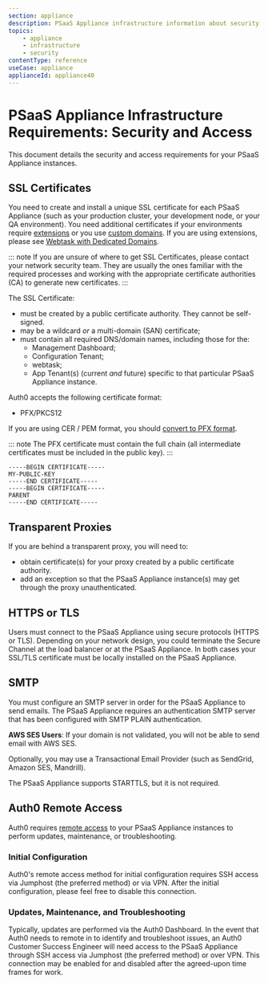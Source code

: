 ```yaml
---
section: appliance
description: PSaaS Appliance infrastructure information about security
topics:
    - appliance
    - infrastructure
    - security
contentType: reference
useCase: appliance
applianceId: appliance40
---
```


# PSaaS Appliance Infrastructure Requirements: Security and Access

 This document details the security and access requirements for your PSaaS Appliance instances.

 ## SSL Certificates

You need to create and install a unique SSL certificate for each PSaaS Appliance (such as your production cluster, your development node, or your QA environment). You need additional certificates if your environments require [extensions](/extensions) or you use [custom domains](/appliance/customer-hosted/custom-domains). If you are using extensions, please see [Webtask with Dedicated Domains](/appliance/webtasks/dedicated-domains). 

 ::: note
   If you are unsure of where to get SSL Certificates, please contact your network security team. They are usually the ones familiar with the required processes and working with the appropriate certificate authorities (CA) to generate new certificates.
 :::

The SSL Certificate:

* must be created by a public certificate authority. They cannot be self-signed.
* may be a wildcard *or* a multi-domain (SAN) certificate;
* must contain all required DNS/domain names, including those for the:
    * Management Dashboard;
    * Configuration Tenant;
    * webtask;
    * App Tenant(s) (current *and* future) specific to that particular PSaaS Appliance instance.

Auth0 accepts the following certificate format:

* PFX/PKCS12

If you are using CER / PEM format, you should [convert to PFX format](http://stackoverflow.com/questions/2957742/how-to-convert-pkcs8-formatted-pem-private-key-to-the-traditional-format).

::: note
  The PFX certificate must contain the full chain (all intermediate certificates must be included in the public key).
:::

```text
-----BEGIN CERTIFICATE-----
MY-PUBLIC-KEY
-----END CERTIFICATE-----
-----BEGIN CERTIFICATE-----
PARENT
-----END CERTIFICATE-----
```

## Transparent Proxies

If you are behind a transparent proxy, you will need to:

* obtain certificate(s) for your proxy created by a public certificate authority.
* add an exception so that the PSaaS Appliance instance(s) may get through the proxy unauthenticated.

## HTTPS or TLS

Users must connect to the PSaaS Appliance using secure protocols (HTTPS or TLS). Depending on your network design, you could terminate the Secure Channel at the load balancer or at the PSaaS Appliance. In both cases your SSL/TLS certificate must be locally installed on the PSaaS Appliance.

## SMTP

You must configure an SMTP server in order for the PSaaS Appliance to send emails. The PSaaS Appliance requires an authentication SMTP server that has been configured with SMTP PLAIN authentication.

**AWS SES Users**: If your domain is not validated, you will not be able to send email with AWS SES.

Optionally, you may use a Transactional Email Provider (such as SendGrid, Amazon SES, Mandrill).

The PSaaS Appliance supports STARTTLS, but it is not required.

## Auth0 Remote Access

Auth0 requires [remote access](/appliance/customer-hosted/remote-access-options) to your PSaaS Appliance instances to perform updates, maintenance, or troubleshooting.

### Initial Configuration

Auth0's remote access method for initial configuration requires SSH access via Jumphost (the preferred method) or via VPN. After the initial configuration, please feel free to disable this connection. 

### Updates, Maintenance, and Troubleshooting

Typically, updates are performed via the Auth0 Dashboard. In the event that Auth0 needs to remote in to identify and troubleshoot issues, an Auth0 Customer Success Engineer will need access to the PSaaS Appliance through SSH access via Jumphost (the preferred method) or over VPN. This connection may be enabled for and disabled after the agreed-upon time frames for work.
